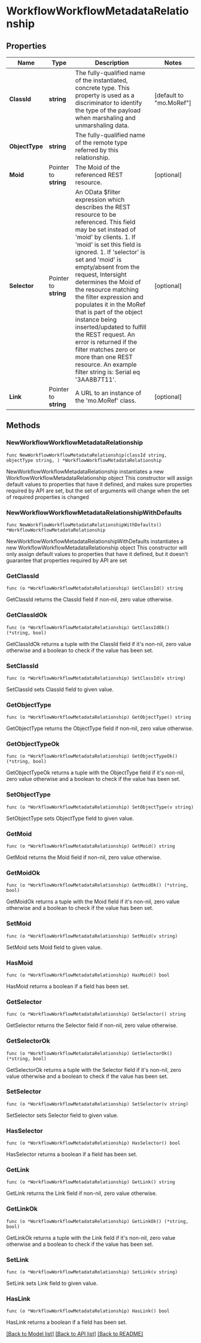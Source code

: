 # WorkflowWorkflowMetadataRelationship

## Properties

Name | Type | Description | Notes
------------ | ------------- | ------------- | -------------
**ClassId** | **string** | The fully-qualified name of the instantiated, concrete type. This property is used as a discriminator to identify the type of the payload when marshaling and unmarshaling data. | [default to "mo.MoRef"]
**ObjectType** | **string** | The fully-qualified name of the remote type referred by this relationship. | 
**Moid** | Pointer to **string** | The Moid of the referenced REST resource. | [optional] 
**Selector** | Pointer to **string** | An OData $filter expression which describes the REST resource to be referenced. This field may be set instead of &#39;moid&#39; by clients. 1. If &#39;moid&#39; is set this field is ignored. 1. If &#39;selector&#39; is set and &#39;moid&#39; is empty/absent from the request, Intersight determines the Moid of the resource matching the filter expression and populates it in the MoRef that is part of the object instance being inserted/updated to fulfill the REST request. An error is returned if the filter matches zero or more than one REST resource. An example filter string is: Serial eq &#39;3AA8B7T11&#39;. | [optional] 
**Link** | Pointer to **string** | A URL to an instance of the &#39;mo.MoRef&#39; class. | [optional] 

## Methods

### NewWorkflowWorkflowMetadataRelationship

`func NewWorkflowWorkflowMetadataRelationship(classId string, objectType string, ) *WorkflowWorkflowMetadataRelationship`

NewWorkflowWorkflowMetadataRelationship instantiates a new WorkflowWorkflowMetadataRelationship object
This constructor will assign default values to properties that have it defined,
and makes sure properties required by API are set, but the set of arguments
will change when the set of required properties is changed

### NewWorkflowWorkflowMetadataRelationshipWithDefaults

`func NewWorkflowWorkflowMetadataRelationshipWithDefaults() *WorkflowWorkflowMetadataRelationship`

NewWorkflowWorkflowMetadataRelationshipWithDefaults instantiates a new WorkflowWorkflowMetadataRelationship object
This constructor will only assign default values to properties that have it defined,
but it doesn't guarantee that properties required by API are set

### GetClassId

`func (o *WorkflowWorkflowMetadataRelationship) GetClassId() string`

GetClassId returns the ClassId field if non-nil, zero value otherwise.

### GetClassIdOk

`func (o *WorkflowWorkflowMetadataRelationship) GetClassIdOk() (*string, bool)`

GetClassIdOk returns a tuple with the ClassId field if it's non-nil, zero value otherwise
and a boolean to check if the value has been set.

### SetClassId

`func (o *WorkflowWorkflowMetadataRelationship) SetClassId(v string)`

SetClassId sets ClassId field to given value.


### GetObjectType

`func (o *WorkflowWorkflowMetadataRelationship) GetObjectType() string`

GetObjectType returns the ObjectType field if non-nil, zero value otherwise.

### GetObjectTypeOk

`func (o *WorkflowWorkflowMetadataRelationship) GetObjectTypeOk() (*string, bool)`

GetObjectTypeOk returns a tuple with the ObjectType field if it's non-nil, zero value otherwise
and a boolean to check if the value has been set.

### SetObjectType

`func (o *WorkflowWorkflowMetadataRelationship) SetObjectType(v string)`

SetObjectType sets ObjectType field to given value.


### GetMoid

`func (o *WorkflowWorkflowMetadataRelationship) GetMoid() string`

GetMoid returns the Moid field if non-nil, zero value otherwise.

### GetMoidOk

`func (o *WorkflowWorkflowMetadataRelationship) GetMoidOk() (*string, bool)`

GetMoidOk returns a tuple with the Moid field if it's non-nil, zero value otherwise
and a boolean to check if the value has been set.

### SetMoid

`func (o *WorkflowWorkflowMetadataRelationship) SetMoid(v string)`

SetMoid sets Moid field to given value.

### HasMoid

`func (o *WorkflowWorkflowMetadataRelationship) HasMoid() bool`

HasMoid returns a boolean if a field has been set.

### GetSelector

`func (o *WorkflowWorkflowMetadataRelationship) GetSelector() string`

GetSelector returns the Selector field if non-nil, zero value otherwise.

### GetSelectorOk

`func (o *WorkflowWorkflowMetadataRelationship) GetSelectorOk() (*string, bool)`

GetSelectorOk returns a tuple with the Selector field if it's non-nil, zero value otherwise
and a boolean to check if the value has been set.

### SetSelector

`func (o *WorkflowWorkflowMetadataRelationship) SetSelector(v string)`

SetSelector sets Selector field to given value.

### HasSelector

`func (o *WorkflowWorkflowMetadataRelationship) HasSelector() bool`

HasSelector returns a boolean if a field has been set.

### GetLink

`func (o *WorkflowWorkflowMetadataRelationship) GetLink() string`

GetLink returns the Link field if non-nil, zero value otherwise.

### GetLinkOk

`func (o *WorkflowWorkflowMetadataRelationship) GetLinkOk() (*string, bool)`

GetLinkOk returns a tuple with the Link field if it's non-nil, zero value otherwise
and a boolean to check if the value has been set.

### SetLink

`func (o *WorkflowWorkflowMetadataRelationship) SetLink(v string)`

SetLink sets Link field to given value.

### HasLink

`func (o *WorkflowWorkflowMetadataRelationship) HasLink() bool`

HasLink returns a boolean if a field has been set.


[[Back to Model list]](../README.md#documentation-for-models) [[Back to API list]](../README.md#documentation-for-api-endpoints) [[Back to README]](../README.md)


